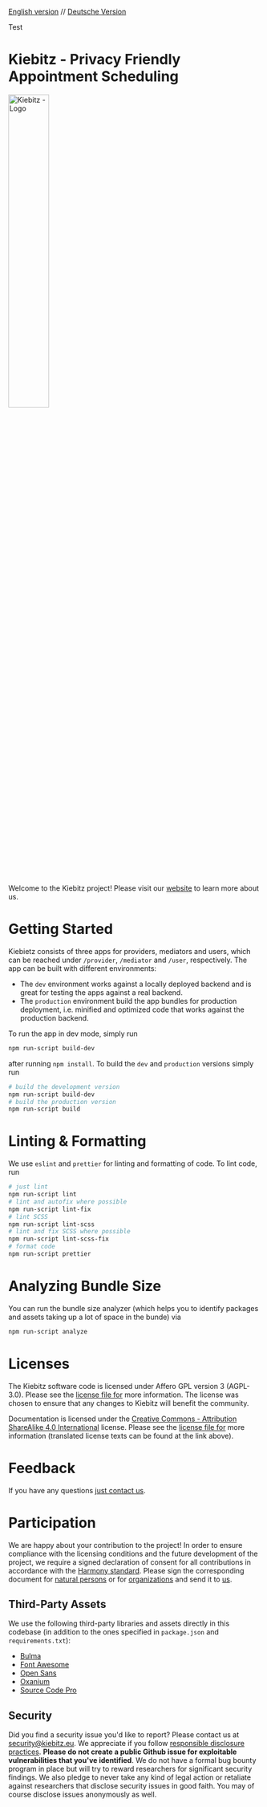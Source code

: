 [English version](README.md) // [Deutsche Version](README-de.md)

Test

# Kiebitz - Privacy Friendly Appointment Scheduling</md-list>

<img src="/materials/images/kiebitz-1.png" alt="Kiebitz - Logo" title="Kiebitz - Logo" width="40%" />

Welcome to the Kiebitz project! Please visit our [website](https://kiebitz.eu) to learn more about us.

# Getting Started

Kiebietz consists of three apps for providers, mediators and users, which can be reached under `/provider`, `/mediator` and `/user`, respectively. The app can be built with different environments:

* The `dev` environment works against a locally deployed backend and is great for testing the apps against a real backend.
* The `production` environment build the app bundles for production deployment, i.e. minified and optimized code that works against the production backend.

To run the app in dev mode, simply run

```bash
npm run-script build-dev
``` 

after running `npm install`. To build the `dev` and `production` versions simply run

```bash
# build the development version
npm run-script build-dev
# build the production version
npm run-script build
```

# Linting & Formatting

We use `eslint` and `prettier` for linting and formatting of code. To lint code, run

```bash
# just lint
npm run-script lint
# lint and autofix where possible
npm run-script lint-fix
# lint SCSS
npm run-script lint-scss
# lint and fix SCSS where possible
npm run-script lint-scss-fix
# format code
npm run-script prettier
```

# Analyzing Bundle Size

You can run the bundle size analyzer (which helps you to identify packages and assets taking up a lot of space in the bunde) via

```bash
npm run-script analyze
```

# Licenses

The Kiebitz software code is licensed under Affero GPL version 3 (AGPL-3.0). Please see the [license file for](LICENSE) more information. The license was chosen to ensure that any changes to Kiebitz will benefit the community.

Documentation is licensed under the [Creative Commons - Attribution ShareAlike 4.0 International](https://creativecommons.org/licenses/by-sa/4.0/) license. Please see the [license file for](DOCS-LICENSE) more information (translated license texts can be found at the link above).</md-list>

# Feedback

If you have any questions [just contact us](mailto:kontakt@kiebitz.eu).

# Participation

We are happy about your contribution to the project! In order to ensure compliance with the licensing conditions and the future development of the project, we require a signed declaration of consent for all contributions in accordance with the [Harmony standard](http://selector.harmonyagreements.org). Please sign the corresponding document for [natural persons](.clas/Kiebitz-Individual.pdf) or for [organizations](.clas/Kiebitz-Entity.pdf) and send it to [us](mailto:kontakt@kiebitz.eu).

## Third-Party Assets

We use the following third-party libraries and assets directly in this codebase (in addition to the ones specified in `package.json` and `requirements.txt`):

* [Bulma](https://github.com/jgthms/bulma)
* [Font Awesome](https://github.com/FortAwesome/Font-Awesome)
* [Open Sans](https://github.com/googlefonts/opensans)
* [Oxanium](https://github.com/sevmeyer/oxanium)
* [Source Code Pro](https://github.com/adobe-fonts/source-code-pro)

## Security

Did you find a security issue you'd like to report? Please contact us at [security@kiebitz.eu](mailto:security@kiebitz.eu). We appreciate if you follow [responsible disclosure practices](https://en.wikipedia.org/wiki/Responsible_disclosure).
**Please do not create a public Github issue for exploitable vulnerabilities that you've identified**. We do not have a formal bug bounty program in place but will try to reward researchers for significant security findings. We also pledge to never take any kind of legal action or retaliate against researchers that disclose security issues in good faith. You may of course disclose issues anonymously as well.
